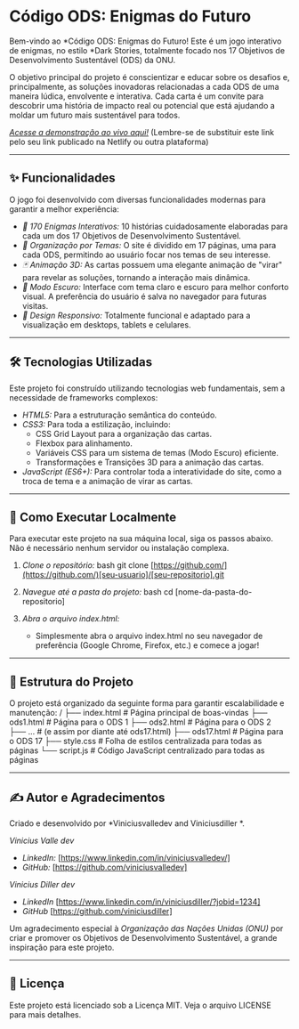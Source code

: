 # Código ODS: Enigmas do Futuro


Bem-vindo ao *Código ODS: Enigmas do Futuro! Este é um jogo interativo de enigmas, no estilo *Dark Stories, totalmente focado nos 17 Objetivos de Desenvolvimento Sustentável (ODS) da ONU.

O objetivo principal do projeto é conscientizar e educar sobre os desafios e, principalmente, as soluções inovadoras relacionadas a cada ODS de uma maneira lúdica, envolvente e interativa. Cada carta é um convite para descobrir uma história de impacto real ou potencial que está ajudando a moldar um futuro mais sustentável para todos.

*[Acesse a demonstração ao vivo aqui!](https://seu-link-aqui.netlify.app)* (Lembre-se de substituir este link pelo seu link publicado na Netlify ou outra plataforma)

---

## ✨ Funcionalidades

O jogo foi desenvolvido com diversas funcionalidades modernas para garantir a melhor experiência:

* *🎲 170 Enigmas Interativos:* 10 histórias cuidadosamente elaboradas para cada um dos 17 Objetivos de Desenvolvimento Sustentável.
* *📂 Organização por Temas:* O site é dividido em 17 páginas, uma para cada ODS, permitindo ao usuário focar nos temas de seu interesse.
* *🃏 Animação 3D:* As cartas possuem uma elegante animação de "virar" para revelar as soluções, tornando a interação mais dinâmica.
* *🌙 Modo Escuro:* Interface com tema claro e escuro para melhor conforto visual. A preferência do usuário é salva no navegador para futuras visitas.
* *📱 Design Responsivo:* Totalmente funcional e adaptado para a visualização em desktops, tablets e celulares.

---

## 🛠️ Tecnologias Utilizadas

Este projeto foi construído utilizando tecnologias web fundamentais, sem a necessidade de frameworks complexos:

* *HTML5:* Para a estruturação semântica do conteúdo.
* *CSS3:* Para toda a estilização, incluindo:
    * CSS Grid Layout para a organização das cartas.
    * Flexbox para alinhamento.
    * Variáveis CSS para um sistema de temas (Modo Escuro) eficiente.
    * Transformações e Transições 3D para a animação das cartas.
* *JavaScript (ES6+):* Para controlar toda a interatividade do site, como a troca de tema e a animação de virar as cartas.

---

## 🚀 Como Executar Localmente

Para executar este projeto na sua máquina local, siga os passos abaixo. Não é necessário nenhum servidor ou instalação complexa.

1.  *Clone o repositório:*
    bash
    git clone [https://github.com/](https://github.com/)[seu-usuario]/[seu-repositorio].git
    

2.  *Navegue até a pasta do projeto:*
    bash
    cd [nome-da-pasta-do-repositorio]
    

3.  *Abra o arquivo index.html:*
    * Simplesmente abra o arquivo index.html no seu navegador de preferência (Google Chrome, Firefox, etc.) e comece a jogar!

---

## 📂 Estrutura do Projeto

O projeto está organizado da seguinte forma para garantir escalabilidade e manutenção:
/
├── index.html            # Página principal de boas-vindas
├── ods1.html             # Página para o ODS 1
├── ods2.html             # Página para o ODS 2
├── ...                   # (e assim por diante até ods17.html)
├── ods17.html            # Página para o ODS 17
├── style.css             # Folha de estilos centralizada para todas as páginas
└── script.js             # Código JavaScript centralizado para todas as páginas

---

## ✍️ Autor e Agradecimentos

Criado e desenvolvido por *Viniciusvalledev and Viniciusdiller *.

*Vinicius Valle dev*
* *LinkedIn:* [https://www.linkedin.com/in/viniciusvalledev/]
* *GitHub:* [https://github.com/viniciusvalledev]

*Vinicius Diller dev*
* *LinkedIn* [https://www.linkedin.com/in/viniciusdiller/?jobid=1234]
* *GitHub* [https://github.com/viniciusdiller]

Um agradecimento especial à *Organização das Nações Unidas (ONU)* por criar e promover os Objetivos de Desenvolvimento Sustentável, a grande inspiração para este projeto.

---

## 📄 Licença

Este projeto está licenciado sob a Licença MIT. Veja o arquivo LICENSE para mais detalhes.
